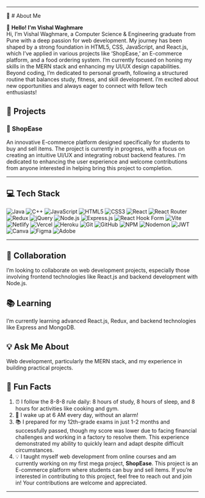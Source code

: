 
---

💫 # About Me

👋 **Hello! I'm Vishal Waghmare**  
Hi, I’m Vishal Waghmare, a Computer Science & Engineering graduate from Pune with a deep passion for web development. My journey has been shaped by a strong foundation in HTML5, CSS, JavaScript, and React.js, which I’ve applied in various projects like ‘ShopEase,’ an E-commerce platform, and a food ordering system. I’m currently focused on honing my skills in the MERN stack and enhancing my UI/UX design capabilities. Beyond coding, I’m dedicated to personal growth, following a structured routine that balances study, fitness, and skill development. I’m excited about new opportunities and always eager to connect with fellow tech enthusiasts!

## 🚀 Projects

### 🛒 ShopEase
An innovative E-commerce platform designed specifically for students to buy and sell items. The project is currently in progress, with a focus on creating an intuitive UI/UX and integrating robust backend features. I'm dedicated to enhancing the user experience and welcome contributions from anyone interested in helping bring this project to completion.

---

## 💻 Tech Stack


![Java](https://img.shields.io/badge/Java-ED8B00?style=for-the-badge&logo=java&logoColor=white) 
![C++](https://img.shields.io/badge/C%2B%2B-00599C?style=for-the-badge&logo=c%2B%2B&logoColor=white) 
![JavaScript](https://img.shields.io/badge/JavaScript-F7DF1E?style=for-the-badge&logo=javascript&logoColor=black) 
![HTML5](https://img.shields.io/badge/HTML5-E34F26?style=for-the-badge&logo=html5&logoColor=white) 
![CSS3](https://img.shields.io/badge/CSS3-1572B6?style=for-the-badge&logo=css3&logoColor=white) 
![React](https://img.shields.io/badge/React-61DAFB?style=for-the-badge&logo=react&logoColor=black) 
![React Router](https://img.shields.io/badge/React%20Router-CA4245?style=for-the-badge&logo=reactrouter&logoColor=white) 
![Redux](https://img.shields.io/badge/Redux-764ABC?style=for-the-badge&logo=redux&logoColor=white) 
![jQuery](https://img.shields.io/badge/jQuery-0769AD?style=for-the-badge&logo=jquery&logoColor=white) 
![Node.js](https://img.shields.io/badge/Node.js-339933?style=for-the-badge&logo=nodedotjs&logoColor=white) 
![Express.js](https://img.shields.io/badge/Express.js-000000?style=for-the-badge&logo=express&logoColor=white) 
![React Hook Form](https://img.shields.io/badge/React%20Hook%20Form-EC5990?style=for-the-badge&logo=reacthookform&logoColor=white) 
![Vite](https://img.shields.io/badge/Vite-646CFF?style=for-the-badge&logo=vite&logoColor=white) 
![Netlify](https://img.shields.io/badge/Netlify-00C7B7?style=for-the-badge&logo=netlify&logoColor=white) 
![Vercel](https://img.shields.io/badge/Vercel-000000?style=for-the-badge&logo=vercel&logoColor=white) 
![Heroku](https://img.shields.io/badge/Heroku-430098?style=for-the-badge&logo=heroku&logoColor=white) 
![Git](https://img.shields.io/badge/Git-F05032?style=for-the-badge&logo=git&logoColor=white) 
![GitHub](https://img.shields.io/badge/GitHub-181717?style=for-the-badge&logo=github&logoColor=white) 
![NPM](https://img.shields.io/badge/NPM-CB3837?style=for-the-badge&logo=npm&logoColor=white) 
![Nodemon](https://img.shields.io/badge/Nodemon-76D04B?style=for-the-badge&logo=nodemon&logoColor=white) 
![JWT](https://img.shields.io/badge/JWT-000000?style=for-the-badge&logo=JSON%20web%20tokens&logoColor=white) 
![Canva](https://img.shields.io/badge/Canva-00C4CC?style=for-the-badge&logo=canva&logoColor=white) 
![Figma](https://img.shields.io/badge/Figma-F24E1E?style=for-the-badge&logo=figma&logoColor=white) 
![Adobe](https://img.shields.io/badge/Adobe-FF0000?style=for-the-badge&logo=adobe&logoColor=white) 


---


## 🤝 Collaboration

I’m looking to collaborate on web development projects, especially those involving frontend technologies like React.js and backend development with Node.js.

## 📚 Learning

I’m currently learning advanced React.js, Redux, and backend technologies like Express and MongoDB.

## 💡 Ask Me About

Web development, particularly the MERN stack, and my experience in building practical projects.

## 🎉 Fun Facts

1. ⏰ I follow the 8-8-8 rule daily: 8 hours of study, 8 hours of sleep, and 8 hours for activities like cooking and gym.  
2. 🌅 I wake up at 6 AM every day, without an alarm!  
3. 📚 I prepared for my 12th-grade exams in just 1-2 months and successfully passed, though my score was lower due to facing financial challenges and working in a factory to resolve them. This experience         demonstrated my ability to quickly learn and adapt despite difficult circumstances.
4. 💡 I taught myself web development from online courses and am currently working on my first mega project, **ShopEase**. This project is an E-commerce platform where students can buy and sell items. 
       If you’re interested in contributing to this project, feel free to reach out and join in! Your contributions are welcome and appreciated.
---
